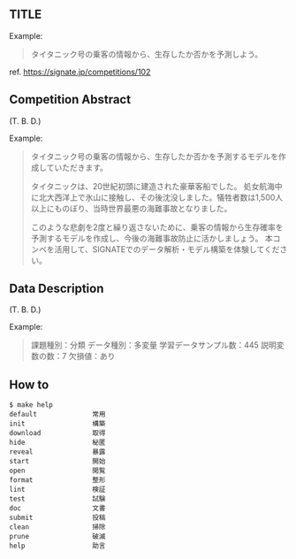 ## TITLE

Example:
> タイタニック号の乗客の情報から、生存したか否かを予測しよう。

ref. https://signate.jp/competitions/102

## Competition Abstract

(T. B. D.)

Example:
> タイタニック号の乗客の情報から、生存したか否かを予測するモデルを作成していただきます。
>
> タイタニックは、20世紀初頭に建造された豪華客船でした。
> 処女航海中に北大西洋上で氷山に接触し、その後沈没しました。犠牲者数は1,500人以上にものぼり、当時世界最悪の海難事故となりました。
>
> このような悲劇を2度と繰り返さないために、乗客の情報から生存確率を予測するモデルを作成し、今後の海難事故防止に活かしましょう。
> 本コンペを活用して、SIGNATEでのデータ解析・モデル構築を体験してください。

## Data Description

(T. B. D.)

Example:
> 課題種別：分類
> データ種別：多変量
> 学習データサンプル数：445
> 説明変数の数：7
> 欠損値：あり

## How to

```shell
$ make help
default              常用
init                 構築
download             取得
hide                 秘匿
reveal               暴露
start                開始
open                 閲覧
format               整形
lint                 検証
test                 試験
doc                  文書
submit               投稿
clean                掃除
prune                破滅
help                 助言
```

